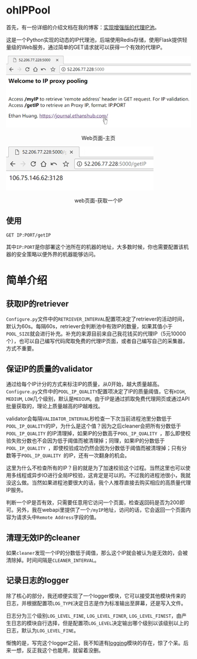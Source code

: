 # ohIPPool

首先，有一份详细的介绍文档在我的博客：[实现增强版的代理IP池](https://journal.ethanshub.com/post/category/gong-cheng-shi/-python-pa-chong-dai-li-san)。

这是一个Python实现的动态的IP代理池，后端使用Redis存储，使用Flask提供轻量级的Web服务，通过简单的GET请求就可以获得一个有效的代理IP。

![](image/ohIPPool-welcome.jpg)

<p align = "center">Web页面-主页</p>

![](image/ohIPPool-getIP.jpg)

<p align = "center">web页面-获取一个IP</p>

## 使用

```
GET IP:PORT/getIP
```

其中`IP:PORT`是你部署这个池所在的机器的地址，大多数时候，你也需要配置该机器的安全策略以便外界的机器能够访问。

# 简单介绍

## 获取IP的retriever

`Configure.py`文件中的`RETRIEVER_INTERVAL`配置项决定了retriever的活动时间，默认为60s。每隔60s，retriever会判断池中有效IP的数量，如果其值小于`POOL_SIZE`就会进行补充。补充的来源目前来自己我花钱买的代理IP（5元10000个），也可以自己编写代码爬取免费的代理IP页面，或者自己编写自己的采集器，方式不重要。

## 保证IP的质量的validator

通过给每个IP计分的方式来标注IP的质量，从0开始，越大质量越高。`Configure.py`文件中的`POOL_IP_QUALITY`配置项决定了IP的质量阈值，它有`HIGH`, `MEDIUM`, `LOW`几个级别，默认是`MEDIUM`。由于IP是通过抓取免费代理网页或通过API批量获取的，理论上质量越高的IP越难找。

validator会每隔`VALIDATOR_INTERVAL`秒检查一下次当前进程池里分数低于`POOL_IP_QUALITY`的IP，为什么是这个值？因为之后cleaner会把所有分数低于`POOL_IP_QUALITY` 的IP清理掉，如果IP的分数高于`POOL_IP_QUALITY `，那么即使校验失败分数也不会因为低于阈值而被清理掉；同理，如果IP的分数低于`POOL_IP_QUALITY `，即使校验成功仍然会因为分数低于阈值而被清理掉；只有分数等于`POOL_IP_QUALITY `的IP，还有一次翻身的机会。

这里为什么不检查所有的IP？目的就是为了加速校验这个过程。当然这里也可以使用多线程或异步IO进行全局IP校验，这肯定是可以的。不过我的进程池很小，我就没这么做。当然如果进程池要很大的话，我个人推荐直接去购买相应的高质量代理IP服务。

判断一个IP是否有效，只需要任意用它访问一个页面，检查返回码是否为200即可。另外，我在webapi里提供了一个`/myIP`地址，访问的话，它会返回一个页面内容为请求头中`Remote Address`字段的值。



## 清理无效IP的cleaner

如果`cleaner`发现一个IP的分数低于阈值，那么这个IP就会被认为是无效的，会被清除掉。时间间隔是`CLEANER_INTERVAL`。



## 记录日志的logger

除了核心的部分，我还顺便实现了一个logger模块，它可以接受其他模块传来的日志，并根据配置项`LOG_TYPE`决定日志是作为标准输出至屏幕，还是写入文件。

日志分为三个级别`LOG_LEVEL_FINE`, `LOG_LEVEL_FINER`, `LOG_LEVEL_FINEST`，由产生日志的模块自行选择，但是配置项`LOG_LEVEL`决定输出哪个级别以该级别以上的日志，默认为`LOG_LEVEL_FINE`。

惭愧的是，写完这个logger之前，我不知道有[logging](https://docs.python.org/3/library/logging.html)模块的存在，惊了个呆。后来一想，反正我这个也能用，就留着没删。